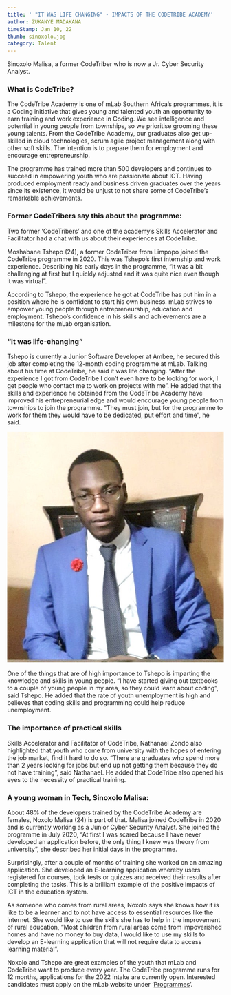 ```yaml
---
title: ' "IT WAS LIFE CHANGING" - IMPACTS OF THE CODETRIBE ACADEMY'
author: ZUKANYE MADAKANA
timeStamp: Jan 10, 22
thumb: sinoxolo.jpg
category: Talent
---
```



<!--StartFragment-->

Sinoxolo Malisa, a former CodeTriber who is now a Jr. Cyber Security Analyst.

<!--EndFragment-->

<!--StartFragment-->

### What is CodeTribe?

<!--EndFragment-->

<!--StartFragment-->

The CodeTribe Academy is one of mLab Southern Africa’s programmes, it is a Coding initiative that gives young and talented youth an opportunity to earn training and work experience in Coding. We see intelligence and potential in young people from townships, so we prioritise grooming these young talents. From the CodeTribe Academy, our graduates also get up-skilled in cloud technologies, scrum agile project management along with other soft skills. The intention is to prepare them for employment and encourage entrepreneurship. 

<!--EndFragment-->

<!--StartFragment-->

The programme has trained more than 500 developers and continues to succeed in empowering youth who are passionate about ICT. Having produced employment ready and business driven graduates over the years since its existence, it would be unjust to not share some of CodeTribe’s remarkable achievements.

<!--EndFragment-->

<!--StartFragment-->

### Former CodeTribers say this about the programme:

<!--EndFragment-->

<!--StartFragment-->

Two former ‘CodeTribers’ and one of the academy’s Skills Accelerator and Facilitator had a chat with us about their experiences at CodeTribe. 

<!--EndFragment-->

<!--StartFragment-->

Moshabane Tshepo (24), a former CodeTriber from Limpopo joined the CodeTribe programme in 2020. This was Tshepo’s first internship and work experience. Describing his early days in the programme, “It was a bit challenging at first but I quickly adjusted and it was quite nice even though it was virtual”. 

<!--EndFragment-->

<!--StartFragment-->

According to Tshepo, the experience he got at CodeTribe has put him in a position where he is confident to start his own business. mLab strives to empower young people through entrepreneurship, education and employment. Tshepo’s confidence in his skills and achievements are a milestone for the mLab organisation.

<!--EndFragment-->

<!--StartFragment-->

### “It was life-changing”

<!--EndFragment-->

<!--StartFragment-->

Tshepo is currently a Junior Software Developer at Ambee, he secured this job after completing the 12-month coding programme at mLab. Talking about his time at CodeTribe, he said it was life changing. “After the experience I got from CodeTribe I don’t even have to be looking for work, I get people who contact me to work on projects with me”. He added that the skills and experience he obtained from the CodeTribe Academy have improved his entrepreneurial edge and would encourage young people from townships to join the programme. “They must join, but for the programme to work for them they would have to be dedicated, put effort and time”, he said. 

<!--EndFragment-->

![Tshepo Moshabane, a former CodeTriber who is now a Jr. Software Developer.](tshepo-tears.jpg "Tshepo Moshabane")

<!--StartFragment-->

One of the things that are of high importance to Tshepo is imparting the knowledge and skills in young people. “I have started giving out textbooks to a couple of young people in my area, so they could learn about coding”, said Tshepo. He added that the rate of youth unemployment is high and believes that coding skills and programming could help reduce unemployment.

<!--EndFragment-->

<!--StartFragment-->

### The importance of practical skills

<!--EndFragment-->

<!--StartFragment-->

Skills Accelerator and Facilitator of CodeTribe, Nathanael Zondo also highlighted that youth who come from university with the hopes of entering the job market, find it hard to do so. “There are graduates who spend more than 2 years looking for jobs but end up not getting them because they do not have training”, said Nathanael. He added that CodeTribe also opened his eyes to the necessity of practical training.

<!--EndFragment-->

<!--StartFragment-->

### A young woman in Tech, Sinoxolo Malisa:

<!--EndFragment-->

<!--StartFragment-->

About 48% of the developers trained by the CodeTribe Academy are females, Noxolo Malisa (24) is part of that. Malisa joined CodeTribe in 2020 and is currently working as a Junior Cyber Security Analyst. She joined the programme in July 2020, “At first I was scared because I have never developed an application before, the only thing I knew was theory from university”, she described her initial days in the programme. 

<!--EndFragment-->

<!--StartFragment-->

Surprisingly, after a couple of months of training she worked on an amazing application. She developed an E-learning application whereby users registered for courses, took tests or quizzes and received their results after completing the tasks. This is a brilliant example of the positive impacts of ICT in the education system. 

<!--EndFragment-->

<!--StartFragment-->

As someone who comes from rural areas, Noxolo says she knows how it is like to be a learner and to not have access to essential resources like the internet. She would like to use the skills she has to help in the improvement of rural education, “Most children from rural areas come from impoverished homes and have no money to buy data, I would like to use my skills to develop an E-learning application that will not require data to access learning material”. 

<!--EndFragment-->

<!--StartFragment-->

Noxolo and Tshepo are great examples of the youth that mLab and CodeTribe want to produce every year. The CodeTribe programme runs for 12 months, applications for the 2022 intake are currently open. Interested candidates must apply on the mLab website under ‘[Programmes](https://mlab.co.za/programmes/)’. 

<!--EndFragment-->